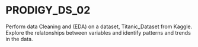 # PRODIGY_DS_02
Perform data Cleaning and (EDA) on a dataset, Titanic_Dataset from Kaggle. Explore the relatonships between variables and identify patterns and trends in the data.
